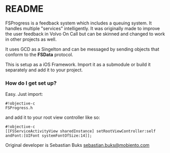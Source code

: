 # README #

FSProgress is a feedback system which includes a queuing system. It handles multiple "services" intelligently. It was originally made to improve the user feedback in Volvo On Call but can be skinned and changed to work in other projects as well.

It uses GCD as a Singelton and can be messaged by sending objects that conform to the **FSData** protocol.

This is setup as a iOS Framework. Import it as a submodule or build it separately and add it to your project.


### How do I get set up? ###

Easy. Just import: 
```
#!objective-c
FSProgress.h
```
and add it to your root view controller like so:

```
#!objective-c
[[FSServiceActivityView sharedInstance] setRootViewController:self andFont:[UIFont systemFontOfSize:14]];

```

Original developer is Sebastian Buks <sebastian.buks@mobiento.com>